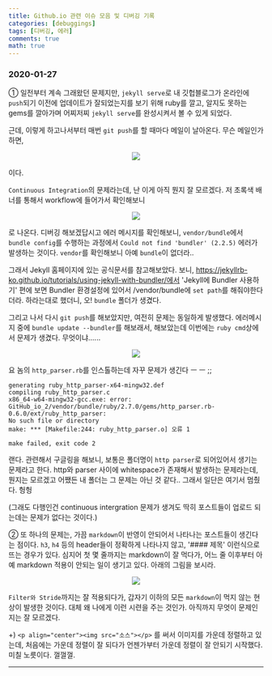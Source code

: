 ```yaml
---
title: Github.io 관련 이슈 모음 및 디버깅 기록
categories: [debuggings]
tags: [디버깅, 에러]
comments: true
math: true
---
```


### 2020-01-27

① 일전부터 계속 그래왔던 문제지만, `jekyll serve`로 내 깃헙블로그가 온라인에 `push`되기 이전에 업데이트가 잘되었는지를 보기 위해 ruby를 깔고, 알지도 못하는 gems를 깔아가며 어찌저찌  `jekyll serve`를 완성시켜서 볼 수 있게 되었다. 

근데, 이렇게 하고나서부터 매번 `git push`를 할 때마다 메일이 날아온다. 무슨 메일인가 하면,

<p align="center"><img src="https://user-images.githubusercontent.com/37925813/105991058-ad3af980-60e6-11eb-8b9e-e8d38d0d21f9.png"></p>

이다.

`Continuous Integration`의 문제라는데, 난 이게 아직 뭔지 잘 모르겠다. 저 초록색 배너를 통해서 workflow에 들어가서 확인해보니 

<p align="center"><img src="https://user-images.githubusercontent.com/37925813/105991504-33574000-60e7-11eb-9928-f2ecd35ae8ef.png"></p>

로 나온다.  디버깅 해보겠답시고 에러 메시지를 확인해보니, `vendor/bundle`에서 `bundle config`를 수행하는 과정에서 `Could not find 'bundler' (2.2.5)` 에러가 발생하는 것이다. `vendor`를 확인해보니 아예 `bundle`이 없더라..

그래서 Jekyll 홈페이지에 있는 공식문서를 참고해보았다. 보니, https://jekyllrb-ko.github.io/tutorials/using-jekyll-with-bundler/에서 'Jekyll에 Bundler 사용하기' 편에 보면 Bundler 환경설정에 있어서 /vendor/bundle에 `set path`를 해줘야한다더라. 하라는대로 했더니, 오! `bundle` 폴더가 생겼다. 

그리고 나서 다시 `git push`를 해보았지만, 여전히 문제는 동일하게 발생했다. 에러메시지 중에 `bundle update --bundler`를 해보래서, 해보았는데 이번에는 `ruby cmd`상에서 문제가 생겼다. 무엇이냐......

<p align="center"><img src="https://user-images.githubusercontent.com/37925813/105992028-eb84e880-60e7-11eb-8584-930d46d8081c.png"></p>

요 놈의 `http_parser.rb`를 인스톨하는데 자꾸 문제가 생긴다 ㅡ ㅡ ;;

```
generating ruby_http_parser-x64-mingw32.def
compiling ruby_http_parser.c
x86_64-w64-mingw32-gcc.exe: error:
GitHub_io_2/vendor/bundle/ruby/2.7.0/gems/http_parser.rb-0.6.0/ext/ruby_http_parser:
No such file or directory
make: *** [Makefile:244: ruby_http_parser.o] 오류 1

make failed, exit code 2
```

랜다. 관련해서 구글링을 해보니, 보통은 폴더명이 `http parser`로 되어있어서 생기는 문제라고 한다. http와 parser 사이에 whitespace가 존재해서 발생하는 문제라는데, 뭔지는 모르겠고 어쨌든 내 폴더는 그 문제는 아닌 것 같다.. 그래서 일단은 여기서 멈췄다. 헝헝

(그래도 다행인건 continuous intergration 문제가 생겨도 딱히 포스트들이 업로드 되는데는 문제가 없다는 것이다.)



② 또 하나의 문제는, 가끔 `markdown`이 반영이 안되어서 나타나는 포스트들이 생긴다는 점이다. `h3`, `h4` 등의 header들이 정확하게 나타나지 않고, '#### 제목' 이런식으로 뜨는 경우가 있다. 심지어 첫 몇 줄까지는 markdown이 잘 먹다가, 어느 줄 이후부터 아예 markdown 적용이 안되는 일이 생기고 있다. 아래의 그림을 보시라.

<p align="center"><img src="https://user-images.githubusercontent.com/37925813/105992671-c0e75f80-60e8-11eb-9837-ff7819336aa6.png"></p> 

`Filter와 Stride`까지는 잘 적용되다가, 갑자기 이하의 모든 `markdown`이 먹지 않는 현상이 발생한 것이다. 대체 왜 나에게 이런 시련을 주는 것인가. 아직까지 무엇이 문제인지는 잘 모르겠다. 

+) `<p align="center"><img src="소스"></p>` 를 써서 이미지를 가운데 정렬하고 있는데, 처음에는 가운데 정렬이 잘 되다가 언젠가부터 가운데 정렬이 잘 안되기 시작했다. 미칠 노릇이다. 껄껄껄.

---

